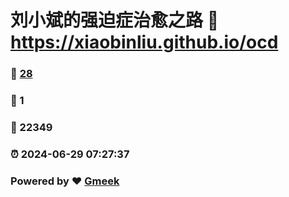 # 刘小斌的强迫症治愈之路 :link: https://xiaobinliu.github.io/ocd 
### :page_facing_up: [28](https://xiaobinliu.github.io/ocd/tag.html) 
### :speech_balloon: 1 
### :hibiscus: 22349 
### :alarm_clock: 2024-06-29 07:27:37 
### Powered by :heart: [Gmeek](https://github.com/xiaobinliu/Gmeek)
